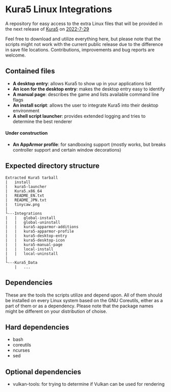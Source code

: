 # Kura5 Linux Integrations

A repository for easy access to the extra Linux files that will be provided in the next release of [Kura5](https://chickenhat.itch.io/kura5-bonds-of-the-undying) on [2022-7-29](https://twitter.com/Boktai3D/status/1529130921097670656)

Feel free to download and utilize everything here, but please note that the scripts might not work with the current public release due to the difference in save file locations. Contributions, improvements and bug reports are welcome.


## Contained files
- **A desktop entry**: allows Kura5 to show up in your applications list
- **An icon for the desktop entry**: makes the desktop entry easy to identify
- **A manual page**: describes the game and lists available command line flags
- **An install script**: allows the user to integrate Kura5 into their desktop environment
- **A shell script launcher**: provides extended logging and tries to determine the best renderer

#### Under construction
- **An AppArmor profile**: for sandboxing support (mostly works, but breaks controller support and certain window decorations)

## Expected directory structure

```
Extracted Kura5 tarball
|   install
|   kura5-launcher
|   Kura5.x86_64
|   README_EN.txt
|   README_JPN.txt
|   tinycaw.png
|
└---Integrations
|   |   global-install
|   |   global-uninstall
|   |   kura5-apparmor-additions
|   |   kura5-apparmor-profile
|   |   kura5-desktop-entry
|   |   kura5-desktop-icon
|   |   kura5-manual-page
|   |   local-install
|   |   local-uninstall
|
└---Kura5_Data
    |   ...
```


## Dependencies
These are the tools the scripts utilize and depend upon.
All of them should be installed on every Linux system based on the GNU Coreutils,
either as a part of them or as a dependency. Please note that the package names might be
different on your distribution of choise.

## Hard dependencies
- bash
- coreutils
- ncurses
- sed

## Optional dependencies
- vulkan-tools: for trying to determine if Vulkan can be used for rendering
